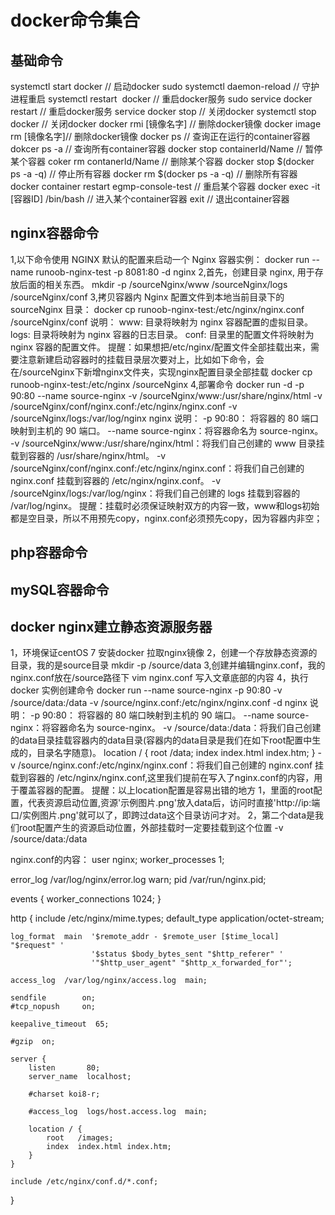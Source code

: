 # docker命令集合

## 基础命令
systemctl start docker // 启动docker
sudo systemctl daemon-reload // 守护进程重启
systemctl restart  docker // 重启docker服务
sudo service docker restart // 重启docker服务
service docker stop // 关闭docker
systemctl stop docker // 关闭docker
docker rmi [镜像名字] // 删除docker镜像
docker image rm [镜像名字]// 删除docker镜像
docker ps // 查询正在运行的container容器
dokcer ps -a // 查询所有container容器
docker stop containerId/Name // 暂停某个容器
coker rm contanerId/Name // 删除某个容器
docker stop $(docker ps -a -q) // 停止所有容器 
docker rm $(docker ps -a -q) // 删除所有容器
docker container restart egmp-console-test // 重启某个容器
docker exec -it [容器ID] /bin/bash // 进入某个container容器
exit // 退出container容器

## nginx容器命令
1,以下命令使用 NGINX 默认的配置来启动一个 Nginx 容器实例：
docker run --name runoob-nginx-test -p 8081:80 -d nginx
2,首先，创建目录 nginx, 用于存放后面的相关东西。
mkdir -p /sourceNginx/www /sourceNginx/logs /sourceNginx/conf
3,拷贝容器内 Nginx 配置文件到本地当前目录下的 sourceNginx 目录：
docker cp runoob-nginx-test:/etc/nginx/nginx.conf /sourceNginx/conf
说明：
 www: 目录将映射为 nginx 容器配置的虚拟目录。
 logs: 目录将映射为 nginx 容器的日志目录。
 conf: 目录里的配置文件将映射为 nginx 容器的配置文件。
提醒：如果想把/etc/nginx/配置文件全部挂载出来，需要注意新建启动容器时的挂载目录层次要对上，比如如下命令，会在/sourceNginx下新增nginx文件夹，实现nginx配置目录全部挂载
docker cp runoob-nginx-test:/etc/nginx /sourceNginx
4,部署命令
docker run -d -p 90:80 --name source-nginx -v /sourceNginx/www:/usr/share/nginx/html -v /sourceNginx/conf/nginx.conf:/etc/nginx/nginx.conf -v /sourceNginx/logs:/var/log/nginx nginx
说明：
-p 90:80： 将容器的 80 端口映射到主机的 90 端口。
--name source-nginx：将容器命名为 source-nginx。
-v /sourceNginx/www:/usr/share/nginx/html：将我们自己创建的 www 目录挂载到容器的 /usr/share/nginx/html。
-v /sourceNginx/conf/nginx.conf:/etc/nginx/nginx.conf：将我们自己创建的 nginx.conf 挂载到容器的 /etc/nginx/nginx.conf。
-v /sourceNginx/logs:/var/log/nginx：将我们自己创建的 logs 挂载到容器的 /var/log/nginx。
提醒：挂载时必须保证映射双方的内容一致，www和logs初始都是空目录，所以不用预先copy，nginx.conf必须预先copy，因为容器内非空；
## php容器命令

## mySQL容器命令

## docker nginx建立静态资源服务器
1，环境保证centOS 7 安装docker 拉取nginx镜像
2，创建一个存放静态资源的目录，我的是source目录
mkdir -p /source/data
3,创建并编辑nginx.conf，我的nginx.conf放在/source路径下
vim nginx.conf
写入文章底部的内容
4，执行 docker 实例创建命令
docker run --name source-nginx -p 90:80 -v /source/data:/data -v /source/nginx.conf:/etc/nginx/nginx.conf -d nginx
说明：
-p 90:80： 将容器的 80 端口映射到主机的 90 端口。
--name source-nginx：将容器命名为 source-nginx。
-v /source/data:/data：将我们自己创建的data目录挂载容器内的data目录(容器内的data目录是我们在如下root配置中生成的，目录名字随意)。
    location / {
        root   /data;
        index  index.html index.htm;
    }
-v /source/nginx.conf:/etc/nginx/nginx.conf：将我们自己创建的 nginx.conf 挂载到容器的 /etc/nginx/nginx.conf,这里我们提前在写入了nginx.conf的内容，用于覆盖容器的配置。
提醒：以上location配置是容易出错的地方
1，里面的root配置，代表资源启动位置,资源'示例图片.png'放入data后，访问时直接'http://ip:端口/实例图片.png'就可以了，即跨过data这个目录访问才对。
2，第二个data是我们root配置产生的资源启动位置，外部挂载时一定要挂载到这个位置
-v /source/data:/data

nginx.conf的内容：
user  nginx;
worker_processes  1;

error_log  /var/log/nginx/error.log warn;
pid        /var/run/nginx.pid;


events {
    worker_connections  1024;
}


http {
    include       /etc/nginx/mime.types;
    default_type  application/octet-stream;

    log_format  main  '$remote_addr - $remote_user [$time_local] "$request" '
                      '$status $body_bytes_sent "$http_referer" '
                      '"$http_user_agent" "$http_x_forwarded_for"';

    access_log  /var/log/nginx/access.log  main;

    sendfile        on;
    #tcp_nopush     on;

    keepalive_timeout  65;

    #gzip  on;

    server {
        listen       80;
        server_name  localhost;

        #charset koi8-r;

        #access_log  logs/host.access.log  main;

        location / {
            root   /images;
            index  index.html index.htm;
        }
    }

    include /etc/nginx/conf.d/*.conf;
}

